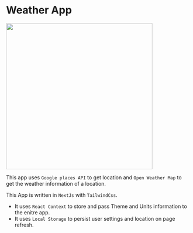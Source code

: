 # Weather App

<img src="./public/weather-app.gif" data-canonical-src="./public/weather-app.gif" width="400" />

This app uses `Google places API` to get location and `Open Weather Map` to get the weather information of a location.

This App is written in `NextJs` with `TailwindCss`.

- It uses `React Context` to store and pass Theme and Units information to the enitre app.
- It uses `Local Storage` to persist user settings and location on page refresh.
